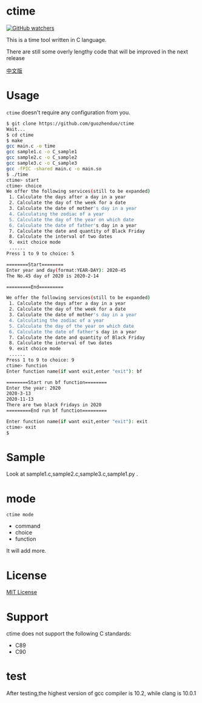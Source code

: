 # ctime
[![GitHub watchers](https://img.shields.io/github/watchers/guozhenduo/ctime.svg)](https://github.com/guozhenduo/ctime/watchers)

This is a time tool written in C language.

There are still some overly lengthy code that will be improved in the next release

[中文版](https://github.com/guozhenduo/ctime/blob/master/CHINESE.md)

# Usage
`ctime` doesn't require any configuration from you.

```bash
$ git clone https://github.com/guozhenduo/ctime
Wait...
$ cd ctime
$ make
gcc main.c -o time
gcc sample1.c -o C_sample1
gcc sample2.c -o C_sample2
gcc sample3.c -o C_sample3
gcc -fPIC -shared main.c -o main.so
$ ./time
ctime> start
ctime> choice
We offer the following services(still to be expanded)
 1. Calculate the days after a day in a year
 2. Calculate the day of the week for a date
 3. Calculate the date of mother's day in a year
 4. Calculating the zodiac of a year
 5. Calculate the day of the year on which date
 6. Calculate the date of father's day in a year
 7. Calculate the date and quantity of Black Friday
 8. Calculate the interval of two dates
 9. exit choice mode
 ......
Press 1 to 9 to choice: 5

========Start========
Enter year and day(format:YEAR-DAY): 2020-45
The No.45 day of 2020 is 2020-2-14

=========End=========

We offer the following services(still to be expanded)
 1. Calculate the days after a day in a year
 2. Calculate the day of the week for a date
 3. Calculate the date of mother's day in a year
 4. Calculating the zodiac of a year
 5. Calculate the day of the year on which date
 6. Calculate the date of father's day in a year
 7. Calculate the date and quantity of Black Friday
 8. Calculate the interval of two dates
 9. exit choice mode
 ......
Press 1 to 9 to choice: 9
ctime> function
Enter function name(if want exit,enter "exit"): bf

========Start run bf function========
Enter the year: 2020
2020-3-13
2020-11-13
There are two black Fridays in 2020
=========End run bf function=========

Enter function name(if want exit,enter "exit"): exit
ctime> exit
$ 
```

# Sample
Look at sample1.c,sample2.c,sample3.c,sample1.py .

# mode
`ctime mode`
 - command
 - choice
 - function

It will add more.

# License 
[MIT License](https://github.com/guozhenduo/ctime/blob/master/LICENSE)

# Support
ctime does not support the following C standards:
* C89
* C90 

# test
After testing,the highest version of gcc compiler is 10.2, while clang is 10.0.1

